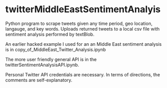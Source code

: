 # twitterMiddleEastSentimentAnalyis
Python program to scrape tweets given any time period, geo location, langauge, and key words. Uploads returned tweets to a local csv file with sentiment analysis performed by textBlob. 


An earlier hacked example I used for an an Middle East sentiment analysis is in copy_of_MiddleEast_Twitter_Analysis.ipynb

The more user friendly general API is in the twitterSentimentAnalysisAPI.ipynb. 

Personal Twitter API credentials are necessary. In terms of directions, the comments are self-explanatory. 
